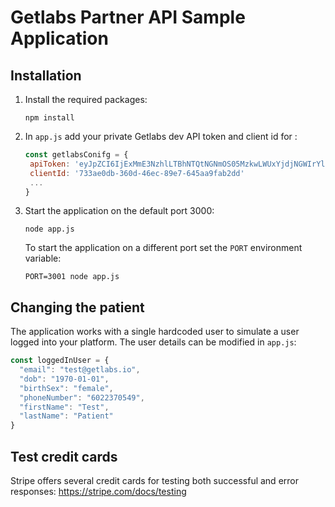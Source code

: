 # Getlabs Partner API Sample Application

## Installation

1. Install the required packages:
   ```
   npm install
   ```
2. In `app.js` add your private Getlabs dev API token and client id for :
   ```javascript
   const getlabsConifg = {
    apiToken: 'eyJpZCI6IjExMmE3NzhlLTBhNTQtNGNmOS05MzkwLWUxYjdjNGWIrYlBXSWl6MnhpcVZlZ2NKL0o5dGM9In0=',
    clientId: '733ae0db-360d-46ec-89e7-645aa9fab2dd'
    ...
   }
   ```
3. Start the application on the default port 3000:
   ```
   node app.js
   ```
   To start the application on a different port set the `PORT` environment variable:
   ```
   PORT=3001 node app.js
   ```

## Changing the patient

The application works with a single hardcoded user to simulate a user logged into your platform.
The user details can be modified in `app.js`:
```javascript
const loggedInUser = {
  "email": "test@getlabs.io",
  "dob": "1970-01-01",
  "birthSex": "female",
  "phoneNumber": "6022370549",
  "firstName": "Test",
  "lastName": "Patient"
}
```

## Test credit cards

Stripe offers several credit cards for testing both successful and error responses: <https://stripe.com/docs/testing>